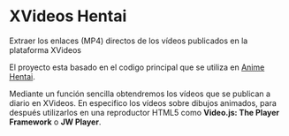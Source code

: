 # XVideos Hentai
Extraer los enlaces (MP4) directos de los vídeos publicados en la plataforma XVideos

El proyecto esta basado en el codigo principal que se utiliza en <a href="https://www.animehentai.online">Anime Hentai</a>.

Mediante un función sencilla obtendremos los vídeos que se publican a diario en XVideos. En especifico los vídeos sobre dibujos animados, para después utilizarlos en una reproductor HTML5 como <strong>Video.js: The Player Framework</strong> o <strong>JW Player</strong>.
